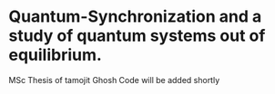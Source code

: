 # Quantum-Synchronization and a study of quantum systems out of equilibrium.
MSc Thesis of tamojit Ghosh
Code will be added shortly
